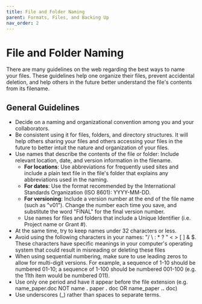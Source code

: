 ```yaml
---
title: File and Folder Naming
parent: Formats, Files, and Backing Up
nav_order: 2
---
```


# File and Folder Naming

There are many guidelines on the web regarding the best ways to name your files.
 These guidelines help one organize their files, prevent accidental deletion,
  and help others in the future better understand the file's contents from its
   filename.

## General Guidelines

- Decide on a naming and organizational convention among you and your
 collaborators.
- Be consistent using it for files, folders, and directory structures. It will
 help others sharing your files and others accessing your files in the future to
  better intuit the nature and organization of your files.
- Use names that describe the contents of the file or folder: Include relevant
 location, date, and version information in the filename.
  - **For locations**: Use abbreviations for frequently used sites and include a
   plain text file in the file's folder that explains any abbreviations used in
    the naming.
  - **For dates**: Use the format recommended by the International Standards Organization (ISO 8601): YYYY-MM-DD.
  - **For versioning**: Include a version number at the end of the file name
   (such as "v01"). Change the number each time you save, and substitute the
    word "FINAL" for the final version number.
  - Use names for files and folders that include a Unique Identifier (i.e.
   Project name or Grant \#).
- At the same time, try to keep names under 32 characters or less.
- Avoid using the following characters in your names: "/ \\ : \* ? " \< \> \[ \]
 & $. These characters have specific meanings in your computer's operating
  system that could result in misreading or deleting these files
- When using sequential numbering, make sure to use leading zeros to allow for
 multi-digit versions. For example, a sequence of 1-10 should be numbered 01-10;
  a sequence of 1-100 should be numbered 001-100 (e.g. the 11th item would be
   numbered 011).
- Use only one period and have it appear before the file extension (e.g.
 name\_paper.doc NOT name **.** paper **.** doc OR name\_paper **..** doc)
- Use underscores (\_) rather than spaces to separate terms.
